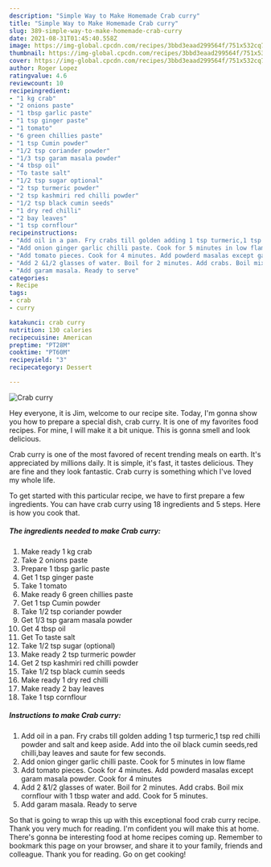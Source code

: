 ```yaml
---
description: "Simple Way to Make Homemade Crab curry"
title: "Simple Way to Make Homemade Crab curry"
slug: 389-simple-way-to-make-homemade-crab-curry
date: 2021-08-31T01:45:40.558Z
image: https://img-global.cpcdn.com/recipes/3bbd3eaad299564f/751x532cq70/crab-curry-recipe-main-photo.jpg
thumbnail: https://img-global.cpcdn.com/recipes/3bbd3eaad299564f/751x532cq70/crab-curry-recipe-main-photo.jpg
cover: https://img-global.cpcdn.com/recipes/3bbd3eaad299564f/751x532cq70/crab-curry-recipe-main-photo.jpg
author: Roger Lopez
ratingvalue: 4.6
reviewcount: 10
recipeingredient:
- "1 kg crab"
- "2 onions paste"
- "1 tbsp garlic paste"
- "1 tsp ginger paste"
- "1 tomato"
- "6 green chillies paste"
- "1 tsp Cumin powder"
- "1/2 tsp coriander powder"
- "1/3 tsp garam masala powder"
- "4 tbsp oil"
- "To taste salt"
- "1/2 tsp sugar optional"
- "2 tsp turmeric powder"
- "2 tsp kashmiri red chilli powder"
- "1/2 tsp black cumin seeds"
- "1 dry red chilli"
- "2 bay leaves"
- "1 tsp cornflour"
recipeinstructions:
- "Add oil in a pan. Fry crabs till golden adding 1 tsp turmeric,1 tsp red chilli powder and salt and keep aside. Add into the oil black cumin seeds,red chilli,bay leaves and saute for few seconds."
- "Add onion ginger garlic chilli paste. Cook for 5 minutes in low flame"
- "Add tomato pieces. Cook for 4 minutes. Add powderd masalas except garam masala powder. Cook for 4 minutes"
- "Add 2 &1/2 glasses of water. Boil for 2 minutes. Add crabs. Boil mix cornflour with 1 tbsp water and add. Cook for 5 minutes."
- "Add garam masala. Ready to serve"
categories:
- Recipe
tags:
- crab
- curry

katakunci: crab curry 
nutrition: 130 calories
recipecuisine: American
preptime: "PT28M"
cooktime: "PT60M"
recipeyield: "3"
recipecategory: Dessert

---
```



![Crab curry](https://img-global.cpcdn.com/recipes/3bbd3eaad299564f/751x532cq70/crab-curry-recipe-main-photo.jpg)

Hey everyone, it is Jim, welcome to our recipe site. Today, I'm gonna show you how to prepare a special dish, crab curry. It is one of my favorites food recipes. For mine, I will make it a bit unique. This is gonna smell and look delicious.



Crab curry is one of the most favored of recent trending meals on earth. It's appreciated by millions daily. It is simple, it's fast, it tastes delicious. They are fine and they look fantastic. Crab curry is something which I've loved my whole life.


To get started with this particular recipe, we have to first prepare a few ingredients. You can have crab curry using 18 ingredients and 5 steps. Here is how you cook that.

<!--inarticleads1-->

##### The ingredients needed to make Crab curry:

1. Make ready 1 kg crab
1. Take 2 onions paste
1. Prepare 1 tbsp garlic paste
1. Get 1 tsp ginger paste
1. Take 1 tomato
1. Make ready 6 green chillies paste
1. Get 1 tsp Cumin powder
1. Take 1/2 tsp coriander powder
1. Get 1/3 tsp garam masala powder
1. Get 4 tbsp oil
1. Get To taste salt
1. Take 1/2 tsp sugar (optional)
1. Make ready 2 tsp turmeric powder
1. Get 2 tsp kashmiri red chilli powder
1. Take 1/2 tsp black cumin seeds
1. Make ready 1 dry red chilli
1. Make ready 2 bay leaves
1. Take 1 tsp cornflour




<!--inarticleads2-->

##### Instructions to make Crab curry:

1. Add oil in a pan. Fry crabs till golden adding 1 tsp turmeric,1 tsp red chilli powder and salt and keep aside. Add into the oil black cumin seeds,red chilli,bay leaves and saute for few seconds.
1. Add onion ginger garlic chilli paste. Cook for 5 minutes in low flame
1. Add tomato pieces. Cook for 4 minutes. Add powderd masalas except garam masala powder. Cook for 4 minutes
1. Add 2 &1/2 glasses of water. Boil for 2 minutes. Add crabs. Boil mix cornflour with 1 tbsp water and add. Cook for 5 minutes.
1. Add garam masala. Ready to serve




So that is going to wrap this up with this exceptional food crab curry recipe. Thank you very much for reading. I'm confident you will make this at home. There's gonna be interesting food at home recipes coming up. Remember to bookmark this page on your browser, and share it to your family, friends and colleague. Thank you for reading. Go on get cooking!

